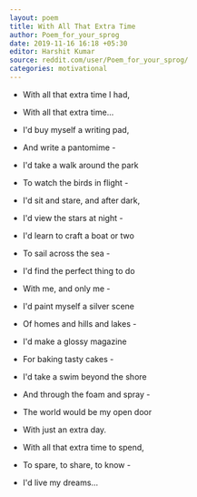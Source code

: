 ```yaml
---
layout: poem
title: With All That Extra Time
author: Poem_for_your_sprog
date: 2019-11-16 16:18 +05:30
editor: Harshit Kumar
source: reddit.com/user/Poem_for_your_sprog/
categories: motivational
---
```


- With all that extra time I had,
- With all that extra time...

- I'd buy myself a writing pad,
- And write a pantomime -
- I'd take a walk around the park
- To watch the birds in flight -
- I'd sit and stare, and after dark,
- I'd view the stars at night -
- I'd learn to craft a boat or two
- To sail across the sea -
- I'd find the perfect thing to do
- With me, and only me -
- I'd paint myself a silver scene
- Of homes and hills and lakes -
- I'd make a glossy magazine
- For baking tasty cakes -
- I'd take a swim beyond the shore
- And through the foam and spray -
- The world would be my open door
- With just an extra day.

- With all that extra time to spend,
- To spare, to share, to know -
- I'd live my dreams...
